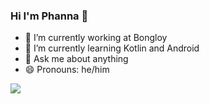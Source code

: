 ### Hi I'm Phanna 👋

- 🔭 I’m currently working at Bongloy
- 🌱 I’m currently learning Kotlin and Android
- 💬 Ask me about anything
- 😄 Pronouns: he/him

<img align="center" src="https://github-readme-stats.vercel.app/api/top-langs/?username=phannaly&theme=tokyonight" />
